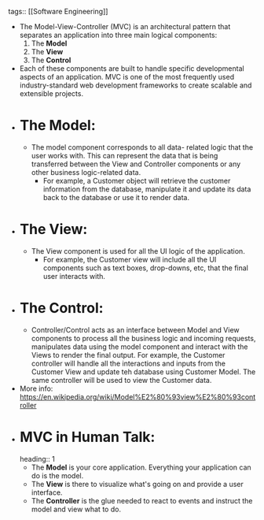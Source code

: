 tags:: [[Software Engineering]]

- The Model-View-Controller (MVC) is an architectural pattern that separates an application into three main logical components:
  1. The **Model**
  2. The **View**
  3. The **Control**
- Each of these components are built to handle specific developmental aspects of an application. MVC is one of the most frequently used industry-standard web development frameworks to create scalable and extensible projects.
- # The Model:
	- The model component corresponds to all data- related logic that the user works with. This can represent the data that is being transferred between the View and Controller components or any other business logic-related data.
		- For example, a Customer object will retrieve the customer information from the database, manipulate it and update its data back to the database or use it to render data.
- # The View:
	- The View component is used for all the UI logic of the application.
		- For example, the Customer view will include all the UI components such as text boxes, drop-downs, etc, that the final user interacts with.
- # The Control:
	- Controller/Control acts as an interface between Model and View components to process all the business logic and incoming requests, manipulates data using the model component and interact with the Views to render the final output. For example, the Customer controller will handle all the interactions and inputs from the Customer View and update teh database using Customer Model. The same controller will be used to view the Customer data.
- More info: https://en.wikipedia.org/wiki/Model%E2%80%93view%E2%80%93controller
- # MVC in Human Talk:
  heading:: 1
	- The **Model** is your core application. Everything your application can do is the model.
	- The **View** is there to visualize what's going on and provide a user interface.
	- The **Controller** is the glue needed to react to events and instruct the model and view what to do.